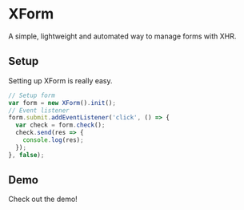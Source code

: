 # XForm
A simple, lightweight and automated way to manage forms with XHR.

## Setup
Setting up XForm is really easy.
```javascript
// Setup form
var form = new XForm().init();
// Event listener
form.submit.addEventListener('click', () => {
  var check = form.check();
  check.send(res => {
    console.log(res);
  });
}, false);
```

## Demo
Check out the demo!